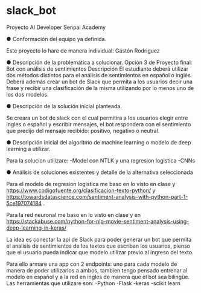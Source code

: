 # slack_bot
Proyecto AI Developer Senpai Academy

● Conformación del equipo ya definida.

  Este proyecto lo hare de manera individual: Gastón Rodriguez
  
● Descripción de la problemática a solucionar.
  Opción 3 de Proyecto final: Bot con análisis de sentimientos
  Descripción
  El estudiante deberá utilizar dos métodos distintos para el análisis de sentimientos en español o inglés. Deberá además crear un      bot de Slack que permita a los usuarios decir una frase y recibir una clasificación de la misma utilizando por lo menos uno de los dos modelos.
    
● Descripción de la solución inicial planteada.

Se creara un bot de slack con el cual permitira a los usuarios elegir entre ingles o español y escribir mensajes, el bot respondera con el sentimiento que predijo del mensaje recibido: positivo, negativo o neutral.

● Descripción inicial del algoritmo de machine learning o modelo de deep learning a
utilizar.

 Para la solucion utilizare:
  -Model con NTLK y una regresion logistica
  -CNNs

● Análisis de soluciones existentes y detalle de la alternativa seleccionada
  
  Para el modelo de regresion logistica me baso en lo visto en clase y https://www.codigofuente.org/clasificacion-texto-python/ y https://towardsdatascience.com/sentiment-analysis-with-python-part-1-5ce197074184 .
  
  Para la red neuronal me baso en lo visto en clase y en https://stackabuse.com/python-for-nlp-movie-sentiment-analysis-using-deep-learning-in-keras/ 
  
  
  La idea es conectar la api de Slack para poder generar un bot que permita el analisis de sentimientos de los textos que escriban los usuarios, pienso que el usuario pueda indicar que modelo utilizar previo al ingreso del texto.
  
  Para ello armare una app con 2 endpoints: uno para cada modelo de manera de poder utilizarlos a ambos, tambien tengo pensado entrenar al modelo en español y a la red en ingles de manera que el bot sea bilingüe.
Las herramientas que utilizare son:
  -Python
  -Flask
  -keras
  -scikit learn
